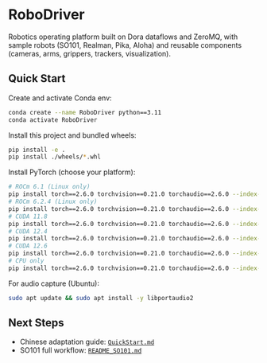 # RoboDriver

Robotics operating platform built on Dora dataflows and ZeroMQ, with sample robots (SO101, Realman, Pika, Aloha) and reusable components (cameras, arms, grippers, trackers, visualization).

## Quick Start

Create and activate Conda env:

```sh
conda create --name RoboDriver python==3.11
conda activate RoboDriver
```

Install this project and bundled wheels:

```sh
pip install -e .
pip install ./wheels/*.whl
```

Install PyTorch (choose your platform):

```sh
# ROCm 6.1 (Linux only)
pip install torch==2.6.0 torchvision==0.21.0 torchaudio==2.6.0 --index-url https://download.pytorch.org/whl/rocm6.1
# ROCm 6.2.4 (Linux only)
pip install torch==2.6.0 torchvision==0.21.0 torchaudio==2.6.0 --index-url https://download.pytorch.org/whl/rocm6.2.4
# CUDA 11.8
pip install torch==2.6.0 torchvision==0.21.0 torchaudio==2.6.0 --index-url https://download.pytorch.org/whl/cu118
# CUDA 12.4
pip install torch==2.6.0 torchvision==0.21.0 torchaudio==2.6.0 --index-url https://download.pytorch.org/whl/cu124
# CUDA 12.6
pip install torch==2.6.0 torchvision==0.21.0 torchaudio==2.6.0 --index-url https://download.pytorch.org/whl/cu126
# CPU only
pip install torch==2.6.0 torchvision==0.21.0 torchaudio==2.6.0 --index-url https://download.pytorch.org/whl/cpu
```

For audio capture (Ubuntu):

```sh
sudo apt update && sudo apt install -y libportaudio2
```

## Next Steps

- Chinese adaptation guide: [`QuickStart.md`](./QuickStart.md)
- SO101 full workflow: [`README_SO101.md`](./README_SO101.md)
